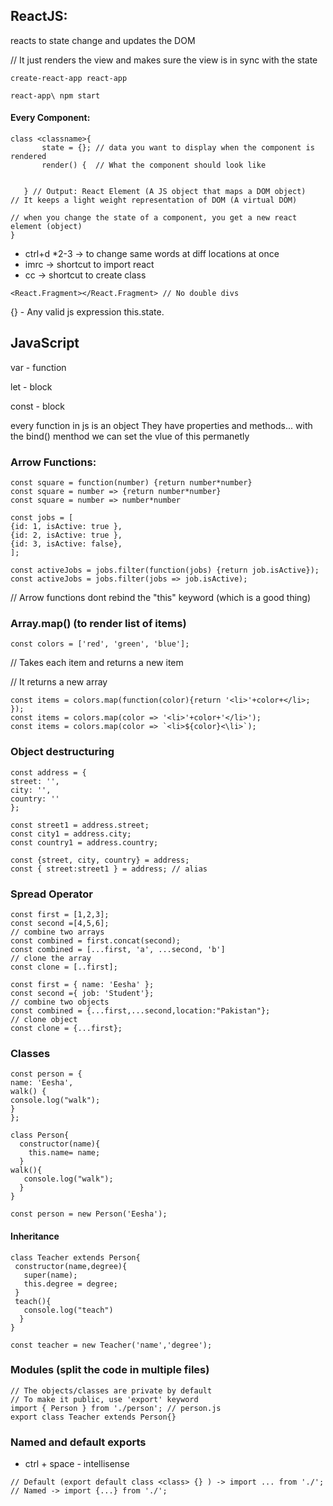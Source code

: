 ## ReactJS:
reacts to state change and updates the DOM

// It just renders the view and makes sure the view is in sync with the state

`create-react-app react-app`

`react-app\ npm start`


#### Every Component:
```
class <classname>{
       state = {}; // data you want to display when the component is rendered
       render() {  // What the component should look like
      

   } // Output: React Element (A JS object that maps a DOM object) 
// It keeps a light weight representation of DOM (A virtual DOM)

// when you change the state of a component, you get a new react element (object)
}
```


- ctrl+d *2-3 -> to change same words at diff locations at once
- imrc -> shortcut to import react
- cc -> shortcut to create class


`<React.Fragment></React.Fragment> // No double divs`

{} - Any valid js expression  this.state.<var>

## JavaScript
var - function 

let - block

const - block

every function in js is an object
They have properties and methods... with the bind() menthod we can set the vlue of this permanetly

### Arrow Functions:
```
const square = function(number) {return number*number}
const square = number => {return number*number}
const square = number => number*number 
```
```
const jobs = [
{id: 1, isActive: true },
{id: 2, isActive: true },
{id: 3, isActive: false},
];

const activeJobs = jobs.filter(function(jobs) {return job.isActive});
const activeJobs = jobs.filter(jobs => job.isActive);
```
// Arrow functions dont rebind the "this" keyword (which is a good thing)

### Array.map() (to render list of items)

`const colors = ['red', 'green', 'blue'];`

// Takes each item and returns a new item

// It returns a new array
```
const items = colors.map(function(color){return '<li>'+color+</li>; });
const items = colors.map(color => '<li>'+color+'</li>');
const items = colors.map(color => `<li>${color}<\li>`);
```
### Object destructuring 
```
const address = {
street: '',
city: '',
country: ''
};

const street1 = address.street;
const city1 = address.city;
const country1 = address.country;
```
```
const {street, city, country} = address;
const { street:street1 } = address; // alias
```
### Spread Operator
```
const first = [1,2,3];
const second =[4,5,6];
// combine two arrays
const combined = first.concat(second);
const combined = [...first, 'a', ...second, 'b']
// clone the array
const clone = [..first];
```
```
const first = { name: 'Eesha' };
const second ={ job: 'Student'};
// combine two objects
const combined = {...first,...second,location:"Pakistan"};
// clone object
const clone = {...first};
```
### Classes
```
const person = {
name: 'Eesha',
walk() {
console.log("walk");
}
};
```
```
class Person{
  constructor(name){
    this.name= name;
  }
walk(){
   console.log("walk");
  }
}

const person = new Person('Eesha');
```
#### Inheritance

```
class Teacher extends Person{
 constructor(name,degree){
   super(name);
   this.degree = degree;
 }
 teach(){
   console.log("teach")
  }
}

const teacher = new Teacher('name','degree');
```
### Modules (split the code in multiple files)
```
// The objects/classes are private by default
// To make it public, use 'export' keyword 
import { Person } from './person'; // person.js
export class Teacher extends Person{}
```
### Named and default exports
- ctrl + space - intellisense
```
// Default (export default class <class> {} ) -> import ... from './';
// Named -> import {...} from './';
```


